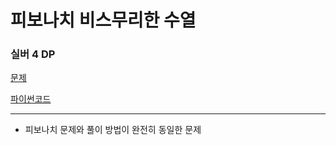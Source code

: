 # 피보나치 비스무리한 수열
### 실버 4 DP
[문제](https://www.acmicpc.net/problem/14495)

[파이썬코드](14495.py)

---


- 피보나치 문제와 풀이 방법이 완전히 동일한 문제